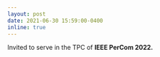 ```yaml
---
layout: post
date: 2021-06-30 15:59:00-0400
inline: true
---
```


 Invited to serve in the TPC of  <strong>  IEEE PerCom 2022.   <strong>


